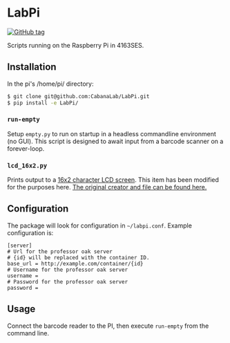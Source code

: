 # LabPi
[![GitHub tag](https://img.shields.io/github/tag/CabanaLab/LabPi.svg?style=flat-square)](https://github.com/CabanaLab/LabPi/releases)

Scripts running on the Raspberry Pi in 4163SES.

## Installation
In the pi's /home/pi/ directory:

```bash
$ git clone git@github.com:CabanaLab/LabPi.git
$ pip install -e LabPi/
```

### `run-empty`
Setup `empty.py` to run on startup in a headless commandline environment (no GUI). This script is designed to await input from a barcode scanner on a forever-loop. 

### `lcd_16x2.py`
Prints output to a [16x2 character LCD screen](https://www.adafruit.com/products/198). This item has been modified for the purposes here. [The original creator and file can be found here.](http://www.raspberrypi-spy.co.uk/)

## Configuration

The package will look for configuration in ``~/labpi.conf``. Example
configuration is:

    [server]
    # Url for the professor oak server
    # {id} will be replaced with the container ID.
    base_url = http://example.com/container/{id}
    # Username for the professor oak server
    username =
    # Password for the professor oak server
    password = 

## Usage

Connect the barcode reader to the PI, then execute ``run-empty`` from
the command line.
